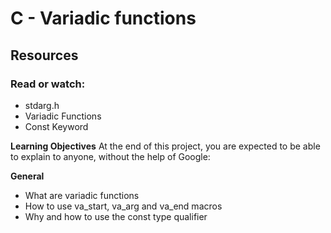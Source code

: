 # C - Variadic functions

## Resources
### Read or watch:

 * stdarg.h
 * Variadic Functions
 * Const Keyword

**Learning Objectives**
At the end of this project, you are expected to be able to explain to anyone, without the help of Google:

**General**
 * What are variadic functions
 * How to use va_start, va_arg and va_end macros
 * Why and how to use the const type qualifier
